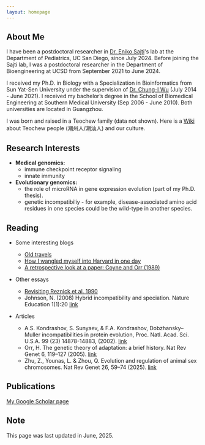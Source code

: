 ```yaml
---
layout: homepage
---
```


## About Me

I have been a postdoctoral researcher in [Dr. Eniko Sajti](https://pediatrics.ucsd.edu/research/faculty-labs/sajti-lab/index.html)'s lab at the Department of Pediatrics, UC San Diego, since July 2024. Before joining the Sajti lab, I was a postdoctoral researcher in the Department of Bioengineering at UCSD from September 2021 to June 2024.

I received my Ph.D. in Biology with a Specialization in Bioinformatics from Sun Yat-Sen University under the supervision of [Dr. Chung-I Wu](https://members.smbe.org/news/Details/smbe-2025-faculty-award-winners-273805) (July 2014 - June 2021). I received my bachelor’s degree in the School of Biomedical Engineering at Southern Medical University (Sep 2006 - June 2010). Both universities are located in Guangzhou.

I was born and raised in a Teochew family (data not shown). Here is a [Wiki](https://en.wikipedia.org/wiki/Teochew_people) about Teochew people (潮州人/潮汕人) and our culture.

## Research Interests

- **Medical genomics:**  
  * immune checkpoint receptor signaling  
  * innate immunity  
- **Evolutionary genomics:**    
  * the role of microRNA in gene expression evolution (part of my Ph.D. thesis).  
  * genetic incompatibiliy - for example, disease-associated amino acid residues in one species could be the wild-type in another species.  

## Reading



- Some interesting blogs  
  * [Old travels](https://whyevolutionistrue.com/2020/05/04/old-travels/)  
  * [How I wangled myself into Harvard in one day](https://whyevolutionistrue.com/2020/05/08/more-autobiography-how-i-wangled-myself-into-harvard-in-one-day/)  
  * [A retrospective look at a paper: Coyne and Orr (1989)](https://whyevolutionistrue.com/2021/04/04/a-retrospective-look-at-a-paper-coyne-and-orr-1989/)  

- Other essays  
  * [Revisiting Reznick et al. 1990](https://reflectionsonpaperspast.wordpress.com/2017/12/31/revisiting-reznick-et-al-1990/)
  * Johnson, N. (2008) Hybrid incompatibility and speciation. Nature Education 1(1):20 [link](https://www.nature.com/scitable/topicpage/hybrid-incompatibility-and-speciation-820/)

- Articles  
  * A.S. Kondrashov, S. Sunyaev, & F.A. Kondrashov, Dobzhansky–Muller incompatibilities in protein evolution, Proc. Natl. Acad. Sci. U.S.A. 99 (23) 14878-14883, (2002). [link](https://www.pnas.org/doi/full/10.1073/pnas.232565499)
  * Orr, H. The genetic theory of adaptation: a brief history. Nat Rev Genet 6, 119–127 (2005). [link](https://www.nature.com/articles/nrg1523)
  * Zhu, Z., Younas, L. & Zhou, Q. Evolution and regulation of animal sex chromosomes. Nat Rev Genet 26, 59–74 (2025). [link](https://www.nature.com/articles/s41576-024-00757-3)  


## Publications

[My Google Scholar page](https://scholar.google.com/citations?hl=en&user=7oP6UXEAAAAJ&view_op=list_works&sortby=pubdate)


## Note
This page was last updated in June, 2025.

